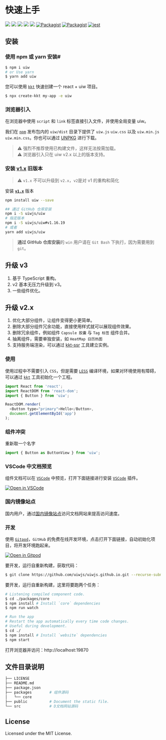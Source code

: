 快速上手
===

[![](https://api.travis-ci.org/uiwjs/uiw.svg?branch=master)](https://travis-ci.org/uiwjs/uiw/builds) [![](https://img.shields.io/github/issues/uiwjs/uiw.svg)](https://github.com/uiwjs/uiw/issues) [![](https://img.shields.io/github/forks/uiwjs/uiw.svg)](https://github.com/uiwjs/uiw/network) [![](https://img.shields.io/github/stars/uiwjs/uiw.svg)](https://github.com/uiwjs/uiw/stargazers) [![](https://img.shields.io/github/release/uiwjs/uiw.svg)](https://github.com/uiwjs/uiw/releases) [![Packagist](https://img.shields.io/dub/l/vibe-d.svg)](https://github.com/uiwjs/uiw) [![Packagist](https://img.shields.io/npm/v/uiw.svg)](https://www.npmjs.com/package/uiw) [![jest](https://facebook.github.io/jest/img/jest-badge.svg)](https://github.com/facebook/jest)

## 安装

### 使用 npm 或 yarn 安装#

```bash
$ npm i uiw
# or Use yarn
$ yarn add uiw
```

您可以使用 [`kkt`](https://github.com/kktjs/kkt-next) 快速创建一个 react + uiw 项目。

```bash
$ npx create-kkt my-app -e uiw
```

### 浏览器引入

在浏览器中使用 `script` 和 `link` 标签直接引入文件，并使用全局变量 uiw。

我们在 [`npm`](https://www.npmjs.com/package/uiw) 发布包内的 `uiw/dist` 目录下提供了 `uiw.js` `uiw.css` 以及 `uiw.min.js` `uiw.min.css`。你也可以通过 [UNPKG](https://unpkg.com/uiw/dist/) 进行下载。

> ⚠️ 强烈不推荐使用已构建文件，这样无法按需加载。  
> ⚠️ 浏览器引入只在 uiw v2.x 以上的版本支持。

### 安装 [**v1.x**](https://unpkg.com/uiw@1.16.19/dist/index.html#/cn/quick-start) 旧版本

> ⚠️ `v1.x` 不可以升级到 `v2.x`，`v2`是对 v1 的重构和简化  

安装 [**`v1.x`**](https://unpkg.com/uiw/dist/index.html#/cn/quick-start) 版本

```bash
npm install uiw --save

## 通过 GitHub 仓库安装
npm i -S uiwjs/uiw
# 指定版本
npm i -S uiwjs/uiw#v1.16.19
# 或者
yarn add uiwjs/uiw
```

>  **通过 GitHub 仓库安装**的 `win` 用户请在 `Git Bash` 下执行，因为需要用到 `git`。

## 升级 v3

1. 基于 TypeScript 重构。
2. v2 基本无压力升级到 v3。
3. 一些组件优化。

## 升级 v2.x

1. 优化大部分组件，让组件变得更小更简单。
2. 删除大部分组件冗余功能，直接使用样式就可以展现组件效果。
2. 删除冗余组件，例如组件 `Capsule 胶囊` 与 `Tag 标签` 组件合并。
3. 抽离组件，需要单独安装，如 `HeatMap 日历热图`
4. 支持服务端渲染，可以通过 [kkt-ssr](https://github.com/kktjs/kkt-next-ssr) 工具建立实例。

### 使用

使用过程中不需要引入 `CSS`，但是需要 [`LESS`](http://lesscss.org/) 编译环境，如果对环境使用有障碍，可以通过 [`kkt`](#/guide/kkt) 工具初始化一个工程。

```js
import React from 'react';
import ReactDOM from 'react-dom';
import { Button } from 'uiw';

ReactDOM.render(
  <Button type="primary">Hello</Button>, 
  document.getElementById('app')
);
```

### 组件冲突

重新取一个名字

```js
import { Button as ButtonView } from 'uiw';
```

### VSCode 中文档预览

组件文档可以在 [`VSCode`](https://marketplace.visualstudio.com/items?itemName=uiw.uiw) 中预览，打开下面链接进行安装 [`VSCode`](https://marketplace.visualstudio.com/items?itemName=uiw.uiw) 插件。

[![Open in VSCode](https://jaywcjlove.github.io/sb/open/open-in-vscode.svg)](https://marketplace.visualstudio.com/items?itemName=uiw.uiw)

### 国内镜像站点

国内用户，通过[国内镜像站点](http://uiw.gitee.io/)访问文档网站来提高访问速度。

### 开发

使用 [`Gitpod`](https://gitpod.io)，`GitHub` 的免费在线开发环境，点击打开下面链接，自动初始化项目，将开发环境跑起来。

[![Open in Gitpod](https://gitpod.io/button/open-in-gitpod.svg)](https://gitpod.io/#https://github.com/uiwjs/uiwjs.github.io)

要开发，运行自重新构建，获取代码：

```bash
$ git clone https://github.com/uiwjs/uiwjs.github.io.git --recurse-submodules
```

要开发，运行自重新构建，这里将要跑两个任务：

```bash
# Listening compiled component code.
$ cd ./packages/core
$ npm install # Install `core` dependencies
$ npm run watch
```

```bash
# Run the app
# Restart the app automatically every time code changes. 
# Useful during development.
$ cd ./
$ npm install # Install `website` dependencies
$ npm start
```

打开浏览器并访问：http://localhost:19870

## 文件目录说明

```bash
├── LICENSE
├── README.md
├── package.json
├── packages        # 组件源码
│   └── core
├── public          # Document the static file.
└── src             # D文档网站源码
```

## License

Licensed under the MIT License.
